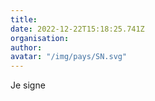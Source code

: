 ```yaml
---
title: 
date: 2022-12-22T15:18:25.741Z
organisation: 
author: 
avatar: "/img/pays/SN.svg"
---
```


Je signe